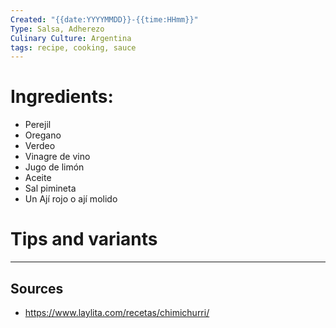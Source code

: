 ```yaml
---
Created: "{{date:YYYYMMDD}}-{{time:HHmm}}"
Type: Salsa, Adherezo
Culinary Culture: Argentina
tags: recipe, cooking, sauce
---
```


# Ingredients:

* Perejil
* Oregano
* Verdeo
* Vinagre de vino
* Jugo de limón
* Aceite
* Sal pimineta
* Un Ají rojo o ají molido


# Tips and variants

---
## Sources

* https://www.laylita.com/recetas/chimichurri/

